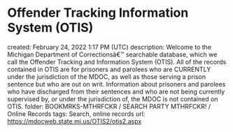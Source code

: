 # Offender Tracking Information System (OTIS)

created: February 24, 2022 1:17 PM (UTC)
description: Welcome to the Michigan Department of Correctionsâ€™  	searchable database, which we call the Offender Tracking and Information System (OTIS).   	All of the records contained in OTIS are for prisoners and parolees who are CURRENTLY  	under the jurisdiction of the MDOC, as well as those serving a prison sentence but who  	are out on writ. Information about prisoners and parolees who have discharged from their  	sentences and who are not being currently supervised by, or under the jurisdiction of,  	the MDOC is not contained on OTIS.
folder: BOOKMRKS-MTHRFCKR / SEARCH PARTY MTHRFCKR! / Online Records
tags: Search, online records
url: https://mdocweb.state.mi.us/OTIS2/otis2.aspx